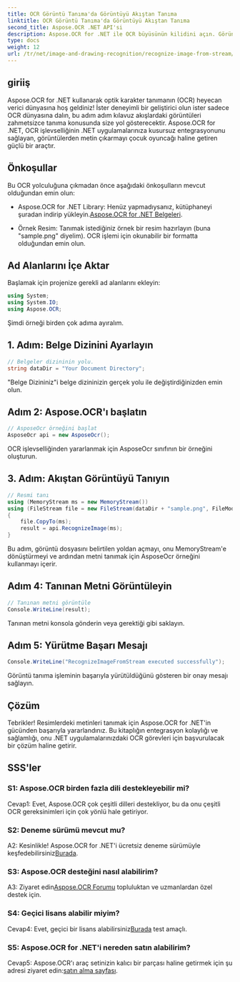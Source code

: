 ```yaml
---
title: OCR Görüntü Tanıma'da Görüntüyü Akıştan Tanıma
linktitle: OCR Görüntü Tanıma'da Görüntüyü Akıştan Tanıma
second_title: Aspose.OCR .NET API'si
description: Aspose.OCR for .NET ile OCR büyüsünün kilidini açın. Görüntülerden zahmetsizce metin çıkarın. Adım adım rehberlik için öğreticiyi keşfedin.
type: docs
weight: 12
url: /tr/net/image-and-drawing-recognition/recognize-image-from-stream/
---
```

## giriiş

Aspose.OCR for .NET kullanarak optik karakter tanımanın (OCR) heyecan verici dünyasına hoş geldiniz! İster deneyimli bir geliştirici olun ister sadece OCR dünyasına dalın, bu adım adım kılavuz akışlardaki görüntüleri zahmetsizce tanıma konusunda size yol gösterecektir. Aspose.OCR for .NET, OCR işlevselliğinin .NET uygulamalarınıza kusursuz entegrasyonunu sağlayan, görüntülerden metin çıkarmayı çocuk oyuncağı haline getiren güçlü bir araçtır.

## Önkoşullar

Bu OCR yolculuğuna çıkmadan önce aşağıdaki önkoşulların mevcut olduğundan emin olun:

-  Aspose.OCR for .NET Library: Henüz yapmadıysanız, kütüphaneyi şuradan indirip yükleyin.[Aspose.OCR for .NET Belgeleri](https://reference.aspose.com/ocr/net/).

- Örnek Resim: Tanımak istediğiniz örnek bir resim hazırlayın (buna "sample.png" diyelim). OCR işlemi için okunabilir bir formatta olduğundan emin olun.

## Ad Alanlarını İçe Aktar

Başlamak için projenize gerekli ad alanlarını ekleyin:

```csharp
using System;
using System.IO;
using Aspose.OCR;
```

Şimdi örneği birden çok adıma ayıralım.

## 1. Adım: Belge Dizinini Ayarlayın

```csharp
// Belgeler dizininin yolu.
string dataDir = "Your Document Directory";
```

"Belge Dizininiz"i belge dizininizin gerçek yolu ile değiştirdiğinizden emin olun.

## Adım 2: Aspose.OCR'ı başlatın

```csharp
// AsposeOcr örneğini başlat
AsposeOcr api = new AsposeOcr();
```

OCR işlevselliğinden yararlanmak için AsposeOcr sınıfının bir örneğini oluşturun.

## 3. Adım: Akıştan Görüntüyü Tanıyın

```csharp
// Resmi tanı
using (MemoryStream ms = new MemoryStream())
using (FileStream file = new FileStream(dataDir + "sample.png", FileMode.Open, FileAccess.Read))
{
    file.CopyTo(ms);
    result = api.RecognizeImage(ms);
}
```

Bu adım, görüntü dosyasını belirtilen yoldan açmayı, onu MemoryStream'e dönüştürmeyi ve ardından metni tanımak için AsposeOcr örneğini kullanmayı içerir.

## Adım 4: Tanınan Metni Görüntüleyin

```csharp
// Tanınan metni görüntüle
Console.WriteLine(result);
```

Tanınan metni konsola gönderin veya gerektiği gibi saklayın.

## Adım 5: Yürütme Başarı Mesajı

```csharp
Console.WriteLine("RecognizeImageFromStream executed successfully");
```

Görüntü tanıma işleminin başarıyla yürütüldüğünü gösteren bir onay mesajı sağlayın.

## Çözüm

Tebrikler! Resimlerdeki metinleri tanımak için Aspose.OCR for .NET'in gücünden başarıyla yararlandınız. Bu kitaplığın entegrasyon kolaylığı ve sağlamlığı, onu .NET uygulamalarınızdaki OCR görevleri için başvurulacak bir çözüm haline getirir.

## SSS'ler

### S1: Aspose.OCR birden fazla dili destekleyebilir mi?

Cevap1: Evet, Aspose.OCR çok çeşitli dilleri destekliyor, bu da onu çeşitli OCR gereksinimleri için çok yönlü hale getiriyor.

### S2: Deneme sürümü mevcut mu?

 A2: Kesinlikle! Aspose.OCR for .NET'i ücretsiz deneme sürümüyle keşfedebilirsiniz[Burada](https://releases.aspose.com/).

### S3: Aspose.OCR desteğini nasıl alabilirim?

 A3: Ziyaret edin[Aspose.OCR Forumu](https://forum.aspose.com/c/ocr/16) topluluktan ve uzmanlardan özel destek için.

### S4: Geçici lisans alabilir miyim?

 Cevap4: Evet, geçici bir lisans alabilirsiniz[Burada](https://purchase.aspose.com/temporary-license/) test amaçlı.

### S5: Aspose.OCR for .NET'i nereden satın alabilirim?

 Cevap5: Aspose.OCR'ı araç setinizin kalıcı bir parçası haline getirmek için şu adresi ziyaret edin:[satın alma sayfası](https://purchase.aspose.com/buy).